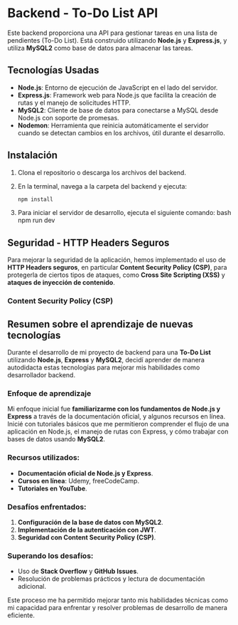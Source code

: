 # Backend - To-Do List API

Este backend proporciona una API para gestionar tareas en una lista de pendientes (To-Do List). Está construido utilizando **Node.js** y **Express.js**, y utiliza **MySQL2** como base de datos para almacenar las tareas.

## Tecnologías Usadas

- **Node.js**: Entorno de ejecución de JavaScript en el lado del servidor.
- **Express.js**: Framework web para Node.js que facilita la creación de rutas y el manejo de solicitudes HTTP.
- **MySQL2**: Cliente de base de datos para conectarse a MySQL desde Node.js con soporte de promesas.
- **Nodemon**: Herramienta que reinicia automáticamente el servidor cuando se detectan cambios en los archivos, útil durante el desarrollo.

## Instalación

1. Clona el repositorio o descarga los archivos del backend.
2. En la terminal, navega a la carpeta del backend y ejecuta:

   ```bash
   npm install
3. Para iniciar el servidor de desarrollo, ejecuta el siguiente comando:
bash
npm run dev

## Seguridad - HTTP Headers Seguros

Para mejorar la seguridad de la aplicación, hemos implementado el uso de **HTTP Headers seguros**, en particular **Content Security Policy (CSP)**, para protegerla de ciertos tipos de ataques, como **Cross Site Scripting (XSS)** y **ataques de inyección de contenido**.

### Content Security Policy (CSP)

## Resumen sobre el aprendizaje de nuevas tecnologías

Durante el desarrollo de mi proyecto de backend para una **To-Do List** utilizando **Node.js**, **Express** y **MySQL2**, decidí aprender de manera autodidacta estas tecnologías para mejorar mis habilidades como desarrollador backend.

### Enfoque de aprendizaje

Mi enfoque inicial fue **familiarizarme con los fundamentos de Node.js y Express** a través de la documentación oficial, y algunos recursos en línea. Inicié con tutoriales básicos que me permitieron comprender el flujo de una aplicación en Node.js, el manejo de rutas con Express, y cómo trabajar con bases de datos usando **MySQL2**.

### Recursos utilizados:
- **Documentación oficial de Node.js y Express**.
- **Cursos en línea**: Udemy, freeCodeCamp.
- **Tutoriales en YouTube**.

### Desafíos enfrentados:
1. **Configuración de la base de datos con MySQL2**.
2. **Implementación de la autenticación con JWT**.
3. **Seguridad con Content Security Policy (CSP)**.

### Superando los desafíos:
- Uso de **Stack Overflow** y **GitHub Issues**.
- Resolución de problemas prácticos y lectura de documentación adicional.

Este proceso me ha permitido mejorar tanto mis habilidades técnicas como mi capacidad para enfrentar y resolver problemas de desarrollo de manera eficiente.
